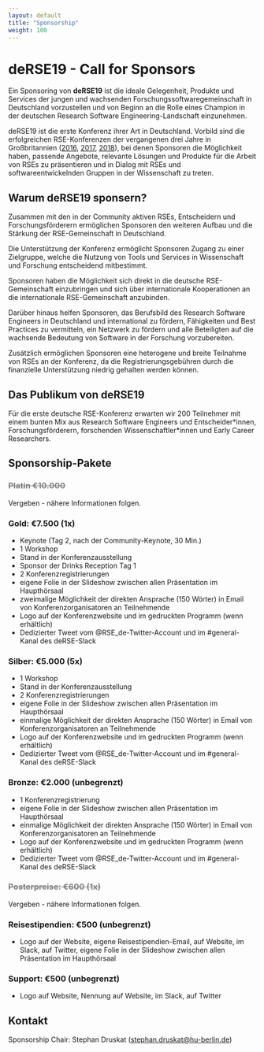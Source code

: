 ```yaml
---
layout: default
title: "Sponsorship"
weight: 100
---
```


# deRSE19 - Call for Sponsors

Ein Sponsoring von **deRSE19** ist die ideale Gelegenheit, Produkte und
Services der jungen und wachsenden Forschungssoftwaregemeinschaft in
Deutschland vorzustellen und von Beginn an die Rolle eines Champion in
der deutschen Research Software Engineering-Landschaft einzunehmen.

deRSE19 ist die erste Konferenz ihrer Art in Deutschland. Vorbild sind
die erfolgreichen RSE-Konferenzen der vergangenen drei Jahre in
Großbritannien ([2016](https://rse.ac.uk/conf2016), [2017](https://rse.ac.uk/conf2017), [2018](https://rse.ac.uk/conf2018)), bei denen Sponsoren die Möglichkeit
haben, passende Angebote, relevante Lösungen und Produkte für die Arbeit
von RSEs zu präsentieren und in Dialog mit RSEs und
softwareentwickelnden Gruppen in der Wissenschaft zu treten.

## Warum deRSE19 sponsern?

Zusammen mit den in der Community aktiven RSEs, Entscheidern und
Forschungsförderern ermöglichen Sponsoren den weiteren Aufbau und die
Stärkung der RSE-Gemeinschaft in Deutschland.

Die Unterstützung der Konferenz ermöglicht Sponsoren Zugang zu einer
Zielgruppe, welche die Nutzung von Tools und Services in Wissenschaft
und Forschung entscheidend mitbestimmt.

Sponsoren haben die Möglichkeit sich direkt in die deutsche
RSE-Gemeinschaft einzubringen und sich über internationale Kooperationen
an die internationale RSE-Gemeinschaft anzubinden.

Darüber hinaus helfen Sponsoren, das Berufsbild des Research Software
Engineers in Deutschland und international zu fördern, Fähigkeiten und
Best Practices zu vermitteln, ein Netzwerk zu fördern und alle
Beteiligten auf die wachsende Bedeutung von Software in der Forschung
vorzubereiten.

Zusätzlich ermöglichen Sponsoren eine heterogene und breite Teilnahme
von RSEs an der Konferenz, da die Registrierungsgebühren durch die
finanzielle Unterstützung niedrig gehalten werden können.

## Das Publikum von deRSE19

Für die erste deutsche RSE-Konferenz erwarten wir 200 Teilnehmer mit
einem bunten Mix aus Research Software Engineers und Entscheider\*innen,
Forschungsförderern, forschenden Wissenschaftler\*innen und Early Career
Researchers.

## Sponsorship-Pakete

### <del style="color: gray;">Platin €10.000</del>

Vergeben - nähere Informationen folgen.

### Gold: €7.500 (1x)

-   Keynote (Tag 2, nach der Community-Keynote, 30 Min.)
-   1 Workshop
-   Stand in der Konferenzausstellung
-   Sponsor der Drinks Reception Tag 1
-   2 Konferenzregistrierungen
-   eigene Folie in der Slideshow zwischen allen Präsentation im
    Haupthörsaal
-   zweimalige Möglichkeit der direkten Ansprache (150 Wörter) in Email
    von Konferenzorganisatoren an Teilnehmende
-   Logo auf der Konferenzwebsite und im gedruckten Programm (wenn
    erhältlich)
-   Dedizierter Tweet vom @RSE\_de-Twitter-Account und im
    \#general-Kanal des deRSE-Slack

### Silber: €5.000 (5x)

-   1 Workshop
-   Stand in der Konferenzausstellung
-   2 Konferenzregistrierungen
-   eigene Folie in der Slideshow zwischen allen Präsentation im
    Haupthörsaal
-   einmalige Möglichkeit der direkten Ansprache (150 Wörter) in Email
    von Konferenzorganisatoren an Teilnehmende
-   Logo auf der Konferenzwebsite und im gedruckten Programm (wenn
    erhältlich)
-   Dedizierter Tweet vom @RSE\_de-Twitter-Account und im
    \#general-Kanal des deRSE-Slack

### Bronze: €2.000 (unbegrenzt)

-   1 Konferenzregistrierung
-   eigene Folie in der Slideshow zwischen allen Präsentation im
    Haupthörsaal
-   einmalige Möglichkeit der direkten Ansprache (150 Wörter) in Email
    von Konferenzorganisatoren an Teilnehmende
-   Logo auf der Konferenzwebsite und im gedruckten Programm (wenn
    erhältlich)
-   Dedizierter Tweet vom @RSE\_de-Twitter-Account und im
    \#general-Kanal des deRSE-Slack

### <del style="color: gray;">Posterpreise: €600 (1x)</del>

Vergeben - nähere Informationen folgen.

### Reisestipendien: €500 (unbegrenzt)

-   Logo auf der Website, eigene Reisestipendien-Email, auf Website, im Slack, auf Twitter,
    eigene Folie in der Slideshow zwischen allen Präsentation im
    Haupthörsaal

### Support: €500 (unbegrenzt)

-   Logo auf Website, Nennung auf Website, im Slack, auf Twitter

## Kontakt

Sponsorship Chair: Stephan Druskat ([stephan.druskat@hu-berlin.de](mailto:stephan.druskat@hu-berlin.de))
